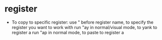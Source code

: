 # register
- To copy to specific register:
    use " before register name, to specify the register you want to work with
    run "ay in normal/visual mode, to yank to register a
    run "ap in normal mode, to paste to register a

